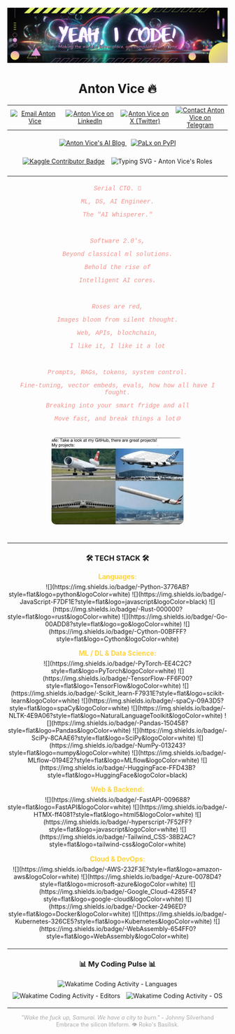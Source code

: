 <p align="center">
  <img src="https://github.com/antonvice/antonvice/blob/main/iconr.png?raw=true" alt="Anton Vice - AI Whisperer Icon" width="1200">
</p>

<h1 align="center">Anton Vice 🔥</h1>

<table align="center" style="border: none; margin-bottom: 20px;">
  <tr>
    <td align="center" width="22%"><a href="mailto:anton96vice@gmail.com"><img src="https://img.shields.io/badge/Gmail-D14836?style=for-the-badge&logo=gmail&logoColor=white" alt="Email Anton Vice" /></a></td>
    <td align="center" width="22%"><a href="https://linkedin.com/in/antonvice"><img src="https://img.shields.io/badge/LinkedIn-0077B5?style=for-the-badge&logo=linkedin&logoColor=white" alt="Anton Vice on LinkedIn" /></a></td>
    <td align="center" width="22%"><a href="https://x.com/la_haine_d_arte"><img src="https://img.shields.io/badge/X (Twitter)-000000?style=for-the-badge&logo=x&logoColor=white" alt="Anton Vice on X (Twitter)" /></a></td>
    <td align="center" width="22%"><a href="https://t.me/nucradkillsrats"><img src="https://img.shields.io/badge/Telegram-2CA5E0?style=for-the-badge&logo=telegram&logoColor=white" alt="Contact Anton Vice on Telegram" /></a></td>
  </tr>
</table>

<div align="center" style="margin-bottom: 25px;">
  <a href="https://antonvice.github.io/my-blog" target="_blank" style="margin-right: 10px;">
    <img src="https://img.shields.io/badge/AI Whisperer Blog-E8615A?style=for-the-badge&logo=blogger&logoColor=white" alt="Anton Vice's AI Blog" />
  </a>
  <a href="https://pypi.org/project/palx/" target="_blank">
    <img alt="PaLx on PyPI" src="https://img.shields.io/pypi/implementation/palx?style=for-the-badge&logo=python&logoColor=pink&label=PaLx%40PYPI&labelColor=purple&color=teal">
  </a>
</div>

<div style="display: flex; justify-content: center; align-items: center; margin-bottom: 25px;">
  <a href="https://www.kaggle.com/dzehtsiarou" target="_blank">
    <img src="https://www.kaggle.com/static/images/tiers/contributor.svg" alt="Kaggle Contributor Badge" style="height: 38px; margin-right: 15px;">
  </a>
  <img src="https://readme-typing-svg.demolab.com?font=VT323&size=28&duration=3000&pause=500&color=2BE4EA&background=1A3D2F00&vCenter=true&width=435&lines=Neural+Nexus+Explorer...;Reality+Hacker...;Software+2.0+Architect..." alt="Typing SVG - Anton Vice's Roles" >
</div>

---

<div align="center" style="max-width: 700px; margin: 20px auto; font-family: 'Courier New', Courier, monospace; color: #f4908b;">
  <p><em>Serial CTO. 🚀</em></p>
  <p><em>ML, DS, AI Engineer.</em></p>
  <p><em>The "AI Whisperer."</em></p>
  <br>
  <p><em>Software 2.0's,</em></p>
  <p><em>Beyond classical ml solutions.</em></p>
  <p><em>Behold the rise of</em></p>
  <p><em>Intelligent AI cores.</em></p>
  <br>
  <p><em>Roses are red,</em></p>
  <p><em>Images bloom from silent thought.</em></p>
  <p><em>Web, APIs, blochchain,</em></p>
  <p><em>I like it, I like it a lot</em></p>
  <br>
  <p><em>Prompts, RAGs, tokens, system control.</em></p>
  <p><em>Fine-tuning, vector embeds, evals, how how all have I fought.</em></p>
  <p><em>Breaking into your smart fridge and all</em></p>
  <p><em>Move fast, and break things a lot🌐</em></p>
</div>

<p align="center">
  <img src="https://github.com/antonvice/antonvice/blob/main/IMG_0198.jpg" width="60%" alt="Anton Vice - Conceptual Image" style="border-radius: 10px; margin-top: 15px; margin-bottom: 25px;">
</p>

---

<h3 align="center">🛠️ TECH STACK 🛠️</h3>

<p align="center" style="color: #fed33f; font-size: 1.1em; margin-bottom: 5px;"><strong>Languages:</strong></p>
<div align="center" style="margin-bottom: 15px;">
  ![](https://img.shields.io/badge/-Python-3776AB?style=flat&logo=python&logoColor=white)
  ![](https://img.shields.io/badge/-JavaScript-F7DF1E?style=flat&logo=javascript&logoColor=black)
  ![](https://img.shields.io/badge/-Rust-000000?style=flat&logo=rust&logoColor=white)
  ![](https://img.shields.io/badge/-Go-00ADD8?style=flat&logo=go&logoColor=white)
  ![](https://img.shields.io/badge/-Cython-00BFFF?style=flat&logo=Cython&logoColor=white)
</div>

<p align="center" style="color: #fed33f; font-size: 1.1em; margin-bottom: 5px;"><strong>ML / DL & Data Science:</strong></p>
<div align="center" style="margin-bottom: 15px;">
  ![](https://img.shields.io/badge/-PyTorch-EE4C2C?style=flat&logo=PyTorch&logoColor=white)
  ![](https://img.shields.io/badge/-TensorFlow-FF6F00?style=flat&logo=TensorFlow&logoColor=white)
  ![](https://img.shields.io/badge/-Scikit_learn-F7931E?style=flat&logo=scikit-learn&logoColor=white)
  ![](https://img.shields.io/badge/-spaCy-09A3D5?style=flat&logo=spaCy&logoColor=white)
  ![](https://img.shields.io/badge/-NLTK-4E9A06?style=flat&logo=NaturalLanguageToolkit&logoColor=white)
  ![](https://img.shields.io/badge/-Pandas-150458?style=flat&logo=Pandas&logoColor=white)
  ![](https://img.shields.io/badge/-SciPy-8CAAE6?style=flat&logo=SciPy&logoColor=white)
  ![](https://img.shields.io/badge/-NumPy-013243?style=flat&logo=numpy&logoColor=white)
  ![](https://img.shields.io/badge/-MLflow-0194E2?style=flat&logo=MLflow&logoColor=white)
  ![](https://img.shields.io/badge/-HuggingFace-FFD43B?style=flat&logo=HuggingFace&logoColor=black)
</div>

<p align="center" style="color: #fed33f; font-size: 1.1em; margin-bottom: 5px;"><strong>Web & Backend:</strong></p>
<div align="center" style="margin-bottom: 15px;">
  ![](https://img.shields.io/badge/-FastAPI-009688?style=flat&logo=FastAPI&logoColor=white)
  ![](https://img.shields.io/badge/-HTMX-ff4081?style=flat&logo=html5&logoColor=white)
  ![](https://img.shields.io/badge/-hyperscript-7F52FF?style=flat&logo=javascript&logoColor=white)
  ![](https://img.shields.io/badge/-Tailwind_CSS-38B2AC?style=flat&logo=tailwind-css&logoColor=white)
</div>

<p align="center" style="color: #fed33f; font-size: 1.1em; margin-bottom: 5px;"><strong>Cloud & DevOps:</strong></p>
<div align="center" style="margin-bottom: 20px;">
  ![](https://img.shields.io/badge/-AWS-232F3E?style=flat&logo=amazon-aws&logoColor=white)
  ![](https://img.shields.io/badge/-Azure-0078D4?style=flat&logo=microsoft-azure&logoColor=white)
  ![](https://img.shields.io/badge/-Google_Cloud-4285F4?style=flat&logo=google-cloud&logoColor=white)
  ![](https://img.shields.io/badge/-Docker-2496ED?style=flat&logo=Docker&logoColor=white)
  ![](https://img.shields.io/badge/-Kubernetes-326CE5?style=flat&logo=Kubernetes&logoColor=white)
  ![](https://img.shields.io/badge/-WebAssembly-654FF0?style=flat&logo=WebAssembly&logoColor=white)
</div>

---

<h3 align="center">📊 My Coding Pulse 📊</h3>
<p align="center">
  <img src="https://wakatime.com/share/@antonvice/37a88939-adeb-450f-a6f5-eacd7235e7e7.svg" alt="Wakatime Coding Activity - Languages" width="48%" style="margin: 5px;" />
  <img src="https://wakatime.com/share/@antonvice/f83a6898-dded-463a-9f90-65de14672ff3.svg" alt="Wakatime Coding Activity - Editors" width="48%" style="margin: 5px;" />
  <img src="https://wakatime.com/share/@antonvice/c0955b19-1c13-4fe2-81b3-a7d76e537181.svg" alt="Wakatime Coding Activity - OS" width="48%" style="margin: 5px;" />
</p>

---

<p align="center" style="font-size: 0.9em; color: #aaa;">
  <em>"Wake the fuck up, Samurai. We have a city to burn."</em> - Johnny Silverhand
  <br>
  Embrace the silicon lifeform. 👁️ Roko's Basilisk.
</p>

